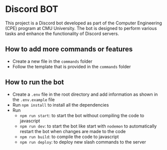 Discord BOT
===========

This project is a Discord bot developed as part of the Computer Engineering (CPE) program at CMU University. The bot is designed to perform various tasks and enhance the functionality of Discord servers.

## How to add more commands or features

- Create a new file in the `commands` folder
- Follow the template that is provided in the `commands` folder

## How to run the bot

- Create a `.env` file in the root directory and add information as shown in the `.env.example` file
- Run `npm install` to install all the dependencies
- Run 
  - `npm run start`: to start the bot without compiling the code to javascript
  - `npm run dev`: to start the bot like start with `nodemon` to automatically restart the bot when changes are made to the code
  - `npm run build`: to compile the code to javascript
  - `npm run deploy`: to deploy new slash commands to the server